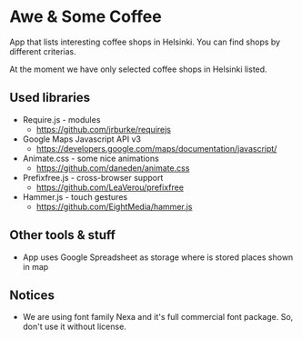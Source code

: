 Awe & Some Coffee
===========

App that lists interesting coffee shops in Helsinki. You can find shops by different criterias.

At the moment we have only selected coffee shops in Helsinki listed.

Used libraries
--------------
- Require.js - modules
  - https://github.com/jrburke/requirejs
- Google Maps Javascript API v3
  - https://developers.google.com/maps/documentation/javascript/
- Animate.css - some nice animations
  - https://github.com/daneden/animate.css
- Prefixfree.js - cross-browser support
  - https://github.com/LeaVerou/prefixfree
- Hammer.js - touch gestures
  - https://github.com/EightMedia/hammer.js

Other tools & stuff
-------------------
- App uses Google Spreadsheet as storage  where is stored places shown in map

Notices
-------
- We are using font family Nexa and it's full commercial font package. So, don't use it without license.
